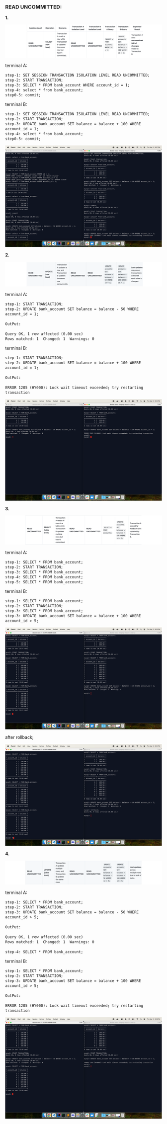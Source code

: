 ### READ UNCOMMITTED:

**1.** 

![img_1.png](img_1.png)

terminal A:

```declarative
step-1: SET SESSION TRANSACTION ISOLATION LEVEL READ UNCOMMITTED;
step-2: START TRANSACTION;
step-3: SELECT * FROM bank_account WHERE account_id = 1;
step-4: select * from bank_account;
step0-5: commit;
```
terminal B:
```declarative
step-1: SET SESSION TRANSACTION ISOLATION LEVEL READ UNCOMMITTED;
step-2: START TRANSACTION;
step-3: UPDATE bank_account SET balance = balance + 100 WHERE account_id = 1;
step-4: select * from bank_account;
step0-5: commit;
```


![img.png](img.png)


**2.** 

![img_2.png](img_2.png)

terminal A:

```declarative
step-1: START TRANSACTION;
step-2: UPDATE bank_account SET balance = balance - 50 WHERE account_id = 1;

OutPut:

Query OK, 1 row affected (0.00 sec)
Rows matched: 1  Changed: 1  Warnings: 0

```
terminal B:
```declarative
step-1: START TRANSACTION;
step-2: UPDATE bank_account SET balance = balance + 100 WHERE account_id = 1;

OutPut:

ERROR 1205 (HY000): Lock wait timeout exceeded; try restarting transaction

```

![img_3.png](img_3.png)


**3.**

![img_5.png](img_5.png)

terminal A:

```declarative
step-1: SELECT * FROM bank_account;
step-2: START TRANSACTION;
step-3: SELECT * FROM bank_account;
step-4: SELECT * FROM bank_account;
step-5: SELECT * FROM bank_account;
```
terminal B:
```declarative
step-1: SELECT * FROM bank_account;
step-2: START TRANSACTION;
step-3: SELECT * FROM bank_account;
step-3: UPDATE bank_account SET balance = balance + 100 WHERE account_id > 5;
```

![img_4.png](img_4.png)

after rollback;

![img_6.png](img_6.png)

**4.**

![img_7.png](img_7.png)

terminal A:

```declarative
step-1: SELECT * FROM bank_account;
step-2: START TRANSACTION;
step-3: UPDATE bank_account SET balance = balance - 50 WHERE account_id > 5;

OutPut:

Query OK, 1 row affected (0.00 sec)
Rows matched: 1  Changed: 1  Warnings: 0

step-4: SELECT * FROM bank_account;

```
terminal B:
```declarative
step-1: SELECT * FROM bank_account;
step-2: START TRANSACTION;
step-3: UPDATE bank_account SET balance = balance + 100 WHERE account_id > 5;

OutPut:

ERROR 1205 (HY000): Lock wait timeout exceeded; try restarting transaction

```


![img_8.png](img_8.png)